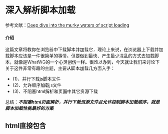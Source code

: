 # 深入解析脚本加载

参考文献：[Deep dive into the murky waters of script loading](http://www.html5rocks.com/en/tutorials/speed/script-loading/)

#### 介绍

这篇文章将教你在浏览器中下载脚本并加载它，理论上来说，在浏览器上下载并加载脚本应该是一件很简单的事情。但要做到最快、产生最少混乱的方式去加载脚本，就像是WhatWG的一个心灵创伤一样。很难以办到，今天就让我们来讨论下关于这件非常有趣的主题，主要从脚本加载几方面入手：
+ (1)、并行下载js脚本文件
+ (2)、允许顺序加载js文件
+ (3)、不阻塞html解析和页面中其它资源下载


总结：***不阻塞html页面解析，并行下载资源文件且允许控制脚本加载顺序，就是脚本加载性能最好的方案***

## html直接包含<script>

从HTML和JS的历史长流来说，js文件直接采用<script src=''/>引入脚本并加载它是最常见的方式，也是最稳定的方式。

#### Head 引入脚本

```
<head>
	<script src='//other-domain.com/1.js'></script>
	<script src='2.js'></script>
</head>
```

该方案是早期常见方案。在支持IE8+支持并行下载的资源文件的浏览器中，能够**并行下载，顺序执行脚本文件。但会阻塞html页面的解析**。

#### Body结束前引入脚本

```
<body>
	<div></div>
	<div></div>
	<div></div>
	<script src='//other-domain.com/1.js'></script>
	<script src='2.js'></script>
</body>

```

上一种方案改进版本，最常用的方案之一。body标签是html所有内容大容器，结束前引入js文件。既能保证dom元素基本准备完成，又能保证不阻塞页面渲染。

#### IE Defer解决方案

```
<head>
	<script defer src='//other-domain.com/1.js'></script>
	<script defer src='2.js'></script>
</head>

```

对于IE来说，defer是一个很好的解决方案。加上defer="true"，延迟到DomContentLoaded前按照脚本添加顺序执行脚本，并行下载且不阻塞html页面解析。


按照脚本添加顺序执行脚本（理想状态），在IE6-IE10，如果在1.js中操作Dom元素，顺序执行会被打乱。

```javascript
// 1.js文件内容
(function(){
	var newDom = document.createElement('div');
	newDom.setAttribute('class', 'ta');
	newDom.innerHTML = "这是我的脚本内容";
	document.getElement('#id').append(newDom);

	var count = 0;
	console.log(count);
}());

```

***defer虽然很棒，但在IE6-IE10中存在的这个Bug，影响了按照脚本元素添加顺序执行脚本，可以说是个巨坑（可惜了）***


#### H5 async

对于高端浏览器来说，async可谓是如其含义，真正的做到并行下载、异步执行和不阻塞html页面渲染。目前支持的浏览器：
+ IE10+
+ FF3.6+
+ Chrome8+
+ Safari5.1+
+ Opera15+
+ ISO Safari5.1+

```
<head>
	<script src="//other-domain.com/1.js" async></script>
	<script src="2.js" async="async"></script>
</head>
```

这种玩法，不管放置到Head还是Body任何地方，都是并行下载，下载完毕后立即执行且不阻塞html解析

***async是支持H5浏览器中比较完美加载方案，然而这种写法不支持控制脚本加载顺序***

## 动态<script>插入

html中写<script>标签虽然有它的优势，但总有它的不足，况且写<script>标签必须是提前写好，不管它是什么时候使用，当下很多框架都讲究按需加载，例如：Labjs、Requirejs、Seajs等。这样可以优化页面加载载入速度、轻量化页面加载等诸多优势。

```javascript
var script = document.createElement('script');
if(script.readyState){//IE
	script.onreadystatechange = function(){
		if(script.readyState === 'loaded' || script.ready === 'completed'){
			script.onreadystatechange = null;
			//加载完成完毕
		}
	}; 
}else{
	script.onload = function(){
		//加载并执行完毕
	}
}
script.src='1.js';
(document.head || document.getElementsByTagName('head')[0]).appendChild(script);

```

上述Demo是动态插入<script>标签加载js脚本的经典写法，优势如下：
+ 动态加载<script>标签，不在html页面解析流中，***不存在阻塞html页面渲染问题***。
+ 多个动态加载<script>相互之间没有任何关系，平行下载脚本也没有任何问题
+ 脚本下载完成后，立即执行脚本（异步执行脚本）
+ 所有浏览器都兼容


#### 加async="false"动态脚本

上述加载脚本方案很完美，但如果脚本之间存在依赖关系，不能控制脚本的执行顺序。因此，又有了改进方案：

```javascript
var script = document.createElement('script');
script.onload=script.onreadystatechange=function(){
	if(!script.readyState || script.readyState === 'loaded' || script.readyState === 'completed'){
		script.onreadystatechange = null;
		//加载完成
	}
}
script.setAttribute('async', 'false');
script.src='1.js';
(document.head || document.getElementsByTagName('head')[0]).appendChild(script);

```

加上async=false,后具有动态脚本优势，又会按照脚本插入顺序执行脚本。没种不足仅有支持async浏览器有效，但依然是最好的方案之一。

备注：***Firefox 和 Opera 的所有版本都支持该方法，对于不支持 async 属性的版本，它们对于动态添加的脚本会按照添加顺序来执行***。


## 常见Hacks解决方案

#### IE src Hacks

在IE6-IE10中有个有趣的事情，script元素只要设置src属性会自动去下载脚本，**不需要加入到HTML页面**

```javascript
var script = document.createElement('script');
script.onreadystatechange = function(){
	if(script.readyState === 'loaded' || script.readyState === 'completed'){
		script.onreadystatechange = null;
	}
};
script.src = '2.js';	//设置完成后立马开始下载脚本文件，并且不会自动执行脚本
```

#### link subresource 与prefetch预加载


```javascript
<link rel="subresource" href="//other-domain.com/1.js">
<link rel="subresource" href="2.js">
```

## 组合技巧

首先，我们为实现预加载而增加子资源声明：

```
<link rel="subresource" href="//other-domain.com/1.js">
<link rel="subresource" href="2.js">
```

然后，在文档头部中使用行内 JavaScript 来加载脚本，使用 async=false，备选方案是基于 IE 的 readystate脚本加载，或者选择延迟加载。
```
var scripts = [
  '1.js',
  '2.js'
];
var src;
var script;
var pendingScripts = [];
var firstScript = document.scripts[0];


// 监视 IE 中的脚本加载
function stateChange() {
  // 尽可能多的按顺序执行脚本
  var pendingScript;
  while (pendingScripts[0] && pendingScripts[0].readyState == 'loaded') {
    pendingScript = pendingScripts.shift();
    // 避免该脚本的加载事件再次触发(比如修改了 src 属性)
    pendingScript.onreadystatechange = null;
    // 不能使用 appendChild，在低版本 IE 中如果元素没有闭合会有 bug
    firstScript.parentNode.insertBefore(pendingScript, firstScript);
  }
}

// 循环脚本地址
while (src = scripts.shift()) {
  if ('async' in firstScript) { // 现代浏览器
    script = document.createElement('script');
    script.async = false;
    script.src = src;
    document.head.appendChild(script);
  }
  else if (firstScript.readyState) { // IE<10
    // 创建一个脚本并添加进待执行队列中
    script = document.createElement('script');
    pendingScripts.push(script);
    // 监听状态改变
    script.onreadystatechange = stateChange;
    // 必须在添加 onreadystatechange 监听后设置 src
    // 否则会错过缓存脚本的加载事件
    script.src = src;
  }
  else { // 退化使用延迟加载
    document.write('<script src="' + src + '" defer></'+'script>');
  }
}
```

相比普通的加载方式，这么做是否值得？如果你已经使用 JavaScript 来有选择的加载脚本，就像 BBC 那样，你会因为提前触发这些脚本的下载而得到好处。否则的话，还是把脚本放到body 底部吧。
